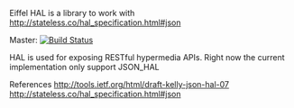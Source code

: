 Eiffel HAL is a library to work with  http://stateless.co/hal_specification.html#json

Master: [![Build Status](https://travis-ci.org/jvelilla/HAL.svg?branch=hal_issue)](https://travis-ci.org/jvelilla/HAL)


HAL is used for exposing RESTful hypermedia APIs. Right now the current implementation only support 
JSON_HAL

References
http://tools.ietf.org/html/draft-kelly-json-hal-07
http://stateless.co/hal_specification.html#json
